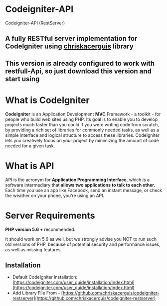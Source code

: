 # Codeigniter-API
 Codeigniter-API (RestServer)

## A fully RESTful server implementation for CodeIgniter using [chriskacerguis](https://github.com/chriskacerguis/codeigniter-restserver) library

## This version is already configured to work with restfull-Api, so just download this version and start using

# What is CodeIgniter

**CodeIgniter** is an Application Development **MVC** Framework - a toolkit - for people who build web sites using PHP. Its goal is to enable you to develop projects much faster than you could if you were writing code from scratch, by providing a rich set of libraries for commonly needed tasks, as well as a simple interface and logical structure to access these libraries. CodeIgniter lets you creatively focus on your project by minimizing the amount of code needed for a given task.

# What is API 

API is the acronym for **Application Programming Interface**, which is a software intermediary that **allows two applications to talk to each other.** Each time you use an app like Facebook, send an instant message, or check the weather on your phone, you’re using an API.

# Server Requirements

**PHP version 5.6 +** recommended.

It should work on 5.6 as well, but we strongly advise you NOT to run such old versions of PHP, because of potential security and performance issues, as well as missing features.



## Installation

-   Default CodeIgniter installation:  [https://codeigniter.com/user_guide/installation/index.html](https://codeigniter.com/user_guide/installation/index.html)
- Add Library File From - 
[https://github.com/chriskacerguis/codeigniter-restserver](https://github.com/chriskacerguis/codeigniter-restserver)


